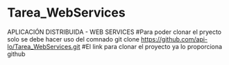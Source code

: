 # Tarea_WebServices
APLICACIÓN DISTRIBUIDA - WEB SERVICES
#Para poder clonar el pryecto solo se debe hacer uso del comnado git clone https://github.com/api-lo/Tarea_WebServices.git #El link para clonar el proyecto ya lo proporciona github

